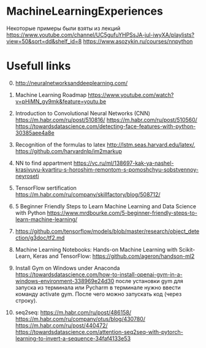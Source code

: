 # MachineLearningExperiences

Некоторые примеры были взяты из лекций https://www.youtube.com/channel/UC5gufuYHPSsJA-jul-iwyXA/playlists?view=50&sort=dd&shelf_id=8
https://www.asozykin.ru/courses/nnpython


# Usefull links
0. http://neuralnetworksanddeeplearning.com/
1. Machine Learning Roadmap https://www.youtube.com/watch?v=pHiMN_gy9mk&feature=youtu.be
2. Introduction to Convolutional Neural Networks (CNN) https://m.habr.com/ru/post/510816/
https://m.habr.com/ru/post/510560/
https://towardsdatascience.com/detecting-face-features-with-python-30385aee4a8e
3. Recognition of the formulas to latex http://lstm.seas.harvard.edu/latex/, https://github.com/harvardnlp/im2markup
4. NN to find appartment https://vc.ru/ml/138697-kak-ya-nashel-krasivuyu-kvartiru-s-horoshim-remontom-s-pomoshchyu-sobstvennoy-neyroseti
5. TensorFlow sertification https://m.habr.com/ru/company/skillfactory/blog/508712/
6. 5 Beginner Friendly Steps to Learn Machine Learning and Data Science with Python
https://www.mrdbourke.com/5-beginner-friendly-steps-to-learn-machine-learning/

7. https://github.com/tensorflow/models/blob/master/research/object_detection/g3doc/tf2.md
8. Machine Learning Notebooks: Hands-on Machine Learning with Scikit-Learn, Keras and TensorFlow: https://github.com/ageron/handson-ml2

9. Install Gym on Windows under Anaconda https://towardsdatascience.com/how-to-install-openai-gym-in-a-windows-environment-338969e24d30
после установки gym для запуска из терминала или Pycharm в терминале нужно ввести команду activate gym. После чего можно запускать код (через строку).

10. seq2seq: https://m.habr.com/ru/post/486158/    https://m.habr.com/ru/company/otus/blog/430780/     https://m.habr.com/ru/post/440472/     https://towardsdatascience.com/attention-seq2seq-with-pytorch-learning-to-invert-a-sequence-34faf4133e53
